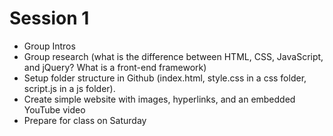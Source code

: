 
  <h1>Session 1</h1>
  <ul>
    <li>Group Intros</li>
    <li>Group research (what is the difference between HTML, CSS, JavaScript, and jQuery? What is a front-end framework)</li>
    <li>Setup folder structure in Github (index.html, style.css in a css folder, script.js in a js folder).</li>
    <li>Create simple website with images, hyperlinks, and an embedded YouTube video</li>
    <li>Prepare for class on Saturday</li>
  </ul>
  
  
  
    

